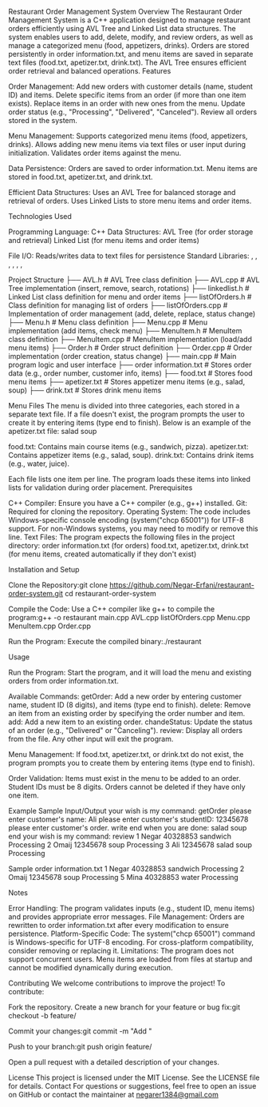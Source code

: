 Restaurant Order Management System
Overview
The Restaurant Order Management System is a C++ application designed to manage restaurant orders efficiently using AVL Tree and Linked List data structures. The system enables users to add, delete, modify, and review orders, as well as manage a categorized menu (food, appetizers, drinks). Orders are stored persistently in order information.txt, and menu items are saved in separate text files (food.txt, apetizer.txt, drink.txt). The AVL Tree ensures efficient order retrieval and balanced operations.
Features

Order Management:
Add new orders with customer details (name, student ID) and items.
Delete specific items from an order (if more than one item exists).
Replace items in an order with new ones from the menu.
Update order status (e.g., "Processing", "Delivered", "Canceled").
Review all orders stored in the system.


Menu Management:
Supports categorized menu items (food, appetizers, drinks).
Allows adding new menu items via text files or user input during initialization.
Validates order items against the menu.


Data Persistence:
Orders are saved to order information.txt.
Menu items are stored in food.txt, apetizer.txt, and drink.txt.


Efficient Data Structures:
Uses an AVL Tree for balanced storage and retrieval of orders.
Uses Linked Lists to store menu items and order items.



Technologies Used

Programming Language: C++
Data Structures:
AVL Tree (for order storage and retrieval)
Linked List (for menu items and order items)


File I/O: Reads/writes data to text files for persistence
Standard Libraries: <iostream>, <vector>, <string>, <fstream>, <map>, <sstream>, <algorithm>

Project Structure
├── AVL.h                 # AVL Tree class definition
├── AVL.cpp               # AVL Tree implementation (insert, remove, search, rotations)
├── linkedlist.h          # Linked List class definition for menu and order items
├── listOfOrders.h        # Class definition for managing list of orders
├── listOfOrders.cpp      # Implementation of order management (add, delete, replace, status change)
├── Menu.h                # Menu class definition
├── Menu.cpp              # Menu implementation (add items, check menu)
├── MenuItem.h            # MenuItem class definition
├── MenuItem.cpp          # MenuItem implementation (load/add menu items)
├── Order.h               # Order struct definition
├── Order.cpp             # Order implementation (order creation, status change)
├── main.cpp              # Main program logic and user interface
├── order information.txt # Stores order data (e.g., order number, customer info, items)
├── food.txt              # Stores food menu items
├── apetizer.txt          # Stores appetizer menu items (e.g., salad, soup)
├── drink.txt             # Stores drink menu items

Menu Files
The menu is divided into three categories, each stored in a separate text file. If a file doesn't exist, the program prompts the user to create it by entering items (type end to finish). Below is an example of the apetizer.txt file:
salad
soup


food.txt: Contains main course items (e.g., sandwich, pizza).
apetizer.txt: Contains appetizer items (e.g., salad, soup).
drink.txt: Contains drink items (e.g., water, juice).

Each file lists one item per line. The program loads these items into linked lists for validation during order placement.
Prerequisites

C++ Compiler: Ensure you have a C++ compiler (e.g., g++) installed.
Git: Required for cloning the repository.
Operating System: The code includes Windows-specific console encoding (system("chcp 65001")) for UTF-8 support. For non-Windows systems, you may need to modify or remove this line.
Text Files: The program expects the following files in the project directory:
order information.txt (for orders)
food.txt, apetizer.txt, drink.txt (for menu items, created automatically if they don't exist)



Installation and Setup

Clone the Repository:git clone https://github.com/Negar-Erfani/restaurant-order-system.git
cd restaurant-order-system


Compile the Code:
Use a C++ compiler like g++ to compile the program:g++ -o restaurant main.cpp AVL.cpp listOfOrders.cpp Menu.cpp MenuItem.cpp Order.cpp




Run the Program:
Execute the compiled binary:./restaurant





Usage

Run the Program:
Start the program, and it will load the menu and existing orders from order information.txt.


Available Commands:
getOrder: Add a new order by entering customer name, student ID (8 digits), and items (type end to finish).
delete: Remove an item from an existing order by specifying the order number and item.
add: Add a new item to an existing order.
chandeStatus: Update the status of an order (e.g., "Delivered" or "Canceling").
review: Display all orders from the file.
Any other input will exit the program.


Menu Management:
If food.txt, apetizer.txt, or drink.txt do not exist, the program prompts you to create them by entering items (type end to finish).


Order Validation:
Items must exist in the menu to be added to an order.
Student IDs must be 8 digits.
Orders cannot be deleted if they have only one item.



Example
Sample Input/Output
your wish is my command:
getOrder
please enter customer's name:
Ali
please enter customer's studentID:
12345678
please enter customer's order. write end when you are done:
salad
soup
end
your wish is my command:
review
1 Negar 40328853 sandwich Processing
2 Omaij 12345678 soup Processing
3 Ali 12345678 salad soup Processing

Sample order information.txt
1 Negar 40328853 sandwich Processing
2 Omaij 12345678 soup Processing
5 Mina 40328853 water Processing

Notes

Error Handling: The program validates inputs (e.g., student ID, menu items) and provides appropriate error messages.
File Management: Orders are rewritten to order information.txt after every modification to ensure persistence.
Platform-Specific Code: The system("chcp 65001") command is Windows-specific for UTF-8 encoding. For cross-platform compatibility, consider removing or replacing it.
Limitations:
The program does not support concurrent users.
Menu items are loaded from files at startup and cannot be modified dynamically during execution.



Contributing
We welcome contributions to improve the project! To contribute:

Fork the repository.
Create a new branch for your feature or bug fix:git checkout -b feature/<your-feature-name>


Commit your changes:git commit -m "Add <your-feature-description>"


Push to your branch:git push origin feature/<your-feature-name>


Open a pull request with a detailed description of your changes.

License
This project is licensed under the MIT License. See the LICENSE file for details.
Contact
For questions or suggestions, feel free to open an issue on GitHub or contact the maintainer at negarer1384@gmail.com
